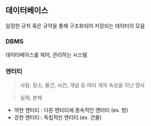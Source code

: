 ## 데이터베이스

일정한 규칙 혹은 규약을 통해 구조화되어 저장되는 데이터의 모음

### DBMS

데이터베이스를 제어, 관리하는 시스템

### 엔터티

> 사람, 장소, 물건, 사건, 개념 등 여러 개의 속성을 지닌 명사

> 실재, 본체

- 약한 엔터티 : 다른 엔터티에 종속적인 엔터티 (ex. 방)
- 강한 엔터티 : 독립적인 엔터티 (ex. 건물)
